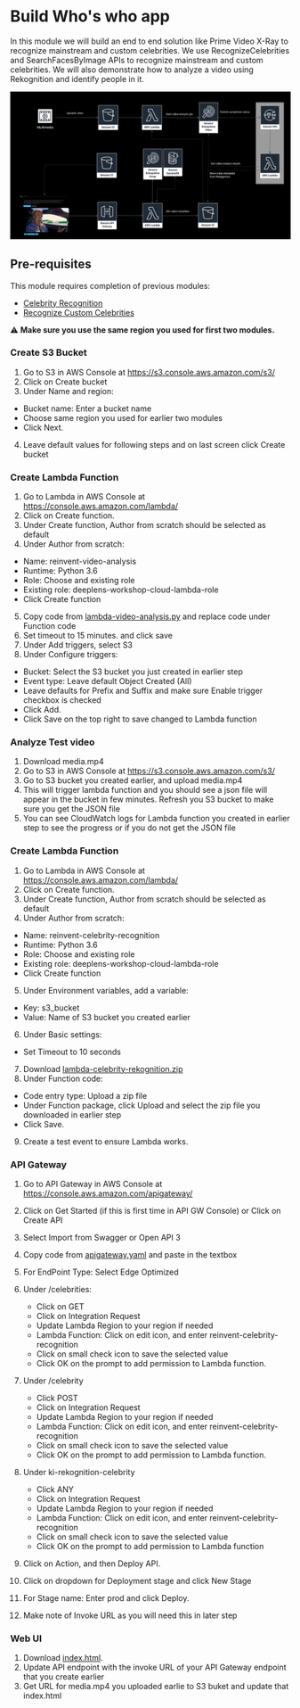 # Build Who's who app

In this module we will build an end to end solution like Prime Video X-Ray to recognize mainstream and custom celebrities. We use RecognizeCelebrities and SearchFacesByImage APIs to recognize mainstream and custom celebrities. We will also demonstrate how to analyze a video using Rekognition and identify people in it.

![](assets/arch.png)

## Pre-requisites
This module requires completion of previous modules:
 - [Celebrity Recognition](../1-celebrity-recognition)
 - [Recognize Custom Celebrities](../2-recognize-custom-celebrities)

:warning: **Make sure you use the same region you used for first two modules.**

### Create S3 Bucket

1. Go to S3 in AWS Console at https://s3.console.aws.amazon.com/s3/
2. Click on Create bucket
3. Under Name and region:
  - Bucket name: Enter a bucket name
  - Choose same region you used for earlier two modules
  - Click Next.
4. Leave default values for following steps and on last screen click Create bucket

### Create Lambda Function

1. Go to Lambda in AWS Console at https://console.aws.amazon.com/lambda/
2. Click on Create function.
3. Under Create function, Author from scratch should be selected as default
4. Under Author from scratch:
  - Name: reinvent-video-analysis
  - Runtime: Python 3.6
  - Role: Choose and existing role
  - Existing role: deeplens-workshop-cloud-lambda-role
  - Click Create function

5. Copy code from [lambda-video-analysis.py](./code/lambda-video-analysis.py) and replace code under Function code
6. Set timeout to 15 minutes. and click save
7. Under Add triggers, select S3
9. Under Configure triggers:
  - Bucket: Select the S3 bucket you just created in earlier step
  - Event type: Leave default Object Created (All)
  - Leave defaults for Prefix and Suffix and make sure Enable trigger checkbox is checked
  - Click Add.
  - Click Save on the top right to save changed to Lambda function

### Analyze Test video
1. Download media.mp4
2. Go to S3 in AWS Console at https://s3.console.aws.amazon.com/s3/
3. Go to S3 bucket you created earlier, and upload media.mp4
4. This will trigger lambda function and you should see a json file will appear in the bucket in few minutes. Refresh you S3 bucket to make sure you get the JSON file
5. You can see CloudWatch logs for Lambda function you created in earlier step to see the progress or if you do not get the JSON file


### Create Lambda Function

1. Go to Lambda in AWS Console at https://console.aws.amazon.com/lambda/
2. Click on Create function.
3. Under Create function, Author from scratch should be selected as default
4. Under Author from scratch:
  - Name: reinvent-celebrity-recognition
  - Runtime: Python 3.6
  - Role: Choose and existing role
  - Existing role: deeplens-workshop-cloud-lambda-role
  - Click Create function
5. Under Environment variables, add a variable:
  - Key: s3_bucket
  - Value: Name of S3 bucket you created earlier
6. Under Basic settings:
  - Set Timeout to 10 seconds
7. Download [lambda-celebrity-rekognition.zip](./code/lambda-celebrity-rekognition.zip)
8. Under Function code:
  - Code entry type: Upload a zip file
  - Under Function package, click Upload and select the zip file you downloaded in earlier step
  - Click Save.

9. Create a test event to ensure Lambda works.


### API Gateway

1. Go to API Gateway in AWS Console at https://console.aws.amazon.com/apigateway/
2. Click on Get Started (if this is first time in API GW Console) or Click on Create API
3. Select Import from Swagger or Open API 3
4. Copy code from [apigateway.yaml](./code/apigateway.yaml) and paste in the textbox
5. For EndPoint Type: Select Edge Optimized
6. Under /celebrities:
    - Click on GET
    - Click on Integration Request
    - Update Lambda Region to your region if needed
    - Lambda Function: Click on edit icon, and enter reinvent-celebrity-recognition
    - Click on small check icon to save the selected value
    - Click OK on the prompt to add permission to Lambda function.
7. Under /celebrity
    - Click POST
    - Click on Integration Request
    - Update Lambda Region to your region if needed
    - Lambda Function: Click on edit icon, and enter reinvent-celebrity-recognition
    - Click on small check icon to save the selected value
    - Click OK on the prompt to add permission to Lambda function.
8. Under ki-rekognition-celebrity
    - Click ANY
    - Click on Integration Request
    - Update Lambda Region to your region if needed
    - Lambda Function: Click on edit icon, and enter reinvent-celebrity-recognition
    - Click on small check icon to save the selected value
    - Click OK on the prompt to add permission to Lambda function

9. Click on Action, and then Deploy API.
10. Click on dropdown for Deployment stage and click New Stage
11. For Stage name: Enter prod and click Deploy.
12. Make note of Invoke URL as you will need this in later step

### Web UI
1. Download [index.html](./code/index.html).
2. Update API endpoint with the invoke URL of your API Gateway endpoint that you create earlier
3. Get URL for media.mp4 you uploaded earlie to S3 buket and update that index.html
